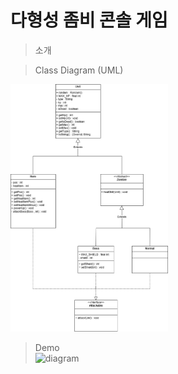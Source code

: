 # 다형성 좀비 콘솔 게임

> 소개

> Class Diagram (UML) <br>
<img width="50%" src="https://github.com/iconew123/Zombie/blob/master/images/ZombieGame.jpg"/>

> Demo <br>
![diagram]() 
